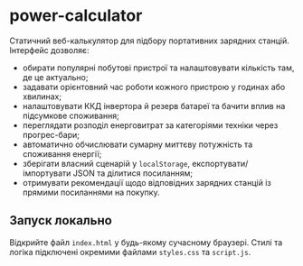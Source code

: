 # power-calculator

Статичний веб-калькулятор для підбору портативних зарядних станцій. Інтерфейс дозволяє:

- обирати популярні побутові пристрої та налаштовувати кількість там, де це актуально;
- задавати орієнтовний час роботи кожного пристрою у годинах або хвилинах;
- налаштовувати ККД інвертора й резерв батареї та бачити вплив на підсумкове споживання;
- переглядати розподіл енерговитрат за категоріями техніки через прогрес-бари;
- автоматично обчислювати сумарну миттєву потужність та споживання енергії;
- зберігати власний сценарій у `localStorage`, експортувати/імпортувати JSON та ділитися посиланням;
- отримувати рекомендації щодо відповідних зарядних станцій із прямими посиланнями на покупку.

## Запуск локально

Відкрийте файл `index.html` у будь-якому сучасному браузері. Стилі та логіка підключені окремими файлами `styles.css` та `script.js`.
